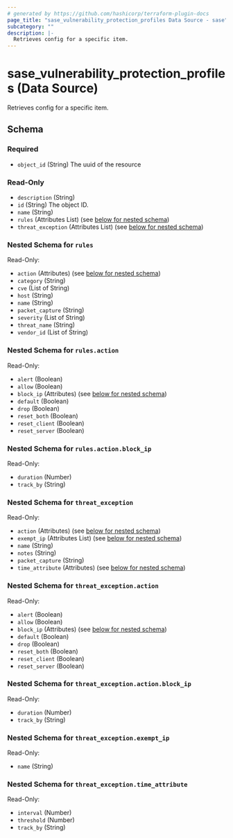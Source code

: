 ```yaml
---
# generated by https://github.com/hashicorp/terraform-plugin-docs
page_title: "sase_vulnerability_protection_profiles Data Source - sase"
subcategory: ""
description: |-
  Retrieves config for a specific item.
---
```


# sase_vulnerability_protection_profiles (Data Source)

Retrieves config for a specific item.



<!-- schema generated by tfplugindocs -->
## Schema

### Required

- `object_id` (String) The uuid of the resource

### Read-Only

- `description` (String)
- `id` (String) The object ID.
- `name` (String)
- `rules` (Attributes List) (see [below for nested schema](#nestedatt--rules))
- `threat_exception` (Attributes List) (see [below for nested schema](#nestedatt--threat_exception))

<a id="nestedatt--rules"></a>
### Nested Schema for `rules`

Read-Only:

- `action` (Attributes) (see [below for nested schema](#nestedatt--rules--action))
- `category` (String)
- `cve` (List of String)
- `host` (String)
- `name` (String)
- `packet_capture` (String)
- `severity` (List of String)
- `threat_name` (String)
- `vendor_id` (List of String)

<a id="nestedatt--rules--action"></a>
### Nested Schema for `rules.action`

Read-Only:

- `alert` (Boolean)
- `allow` (Boolean)
- `block_ip` (Attributes) (see [below for nested schema](#nestedatt--rules--action--block_ip))
- `default` (Boolean)
- `drop` (Boolean)
- `reset_both` (Boolean)
- `reset_client` (Boolean)
- `reset_server` (Boolean)

<a id="nestedatt--rules--action--block_ip"></a>
### Nested Schema for `rules.action.block_ip`

Read-Only:

- `duration` (Number)
- `track_by` (String)




<a id="nestedatt--threat_exception"></a>
### Nested Schema for `threat_exception`

Read-Only:

- `action` (Attributes) (see [below for nested schema](#nestedatt--threat_exception--action))
- `exempt_ip` (Attributes List) (see [below for nested schema](#nestedatt--threat_exception--exempt_ip))
- `name` (String)
- `notes` (String)
- `packet_capture` (String)
- `time_attribute` (Attributes) (see [below for nested schema](#nestedatt--threat_exception--time_attribute))

<a id="nestedatt--threat_exception--action"></a>
### Nested Schema for `threat_exception.action`

Read-Only:

- `alert` (Boolean)
- `allow` (Boolean)
- `block_ip` (Attributes) (see [below for nested schema](#nestedatt--threat_exception--action--block_ip))
- `default` (Boolean)
- `drop` (Boolean)
- `reset_both` (Boolean)
- `reset_client` (Boolean)
- `reset_server` (Boolean)

<a id="nestedatt--threat_exception--action--block_ip"></a>
### Nested Schema for `threat_exception.action.block_ip`

Read-Only:

- `duration` (Number)
- `track_by` (String)



<a id="nestedatt--threat_exception--exempt_ip"></a>
### Nested Schema for `threat_exception.exempt_ip`

Read-Only:

- `name` (String)


<a id="nestedatt--threat_exception--time_attribute"></a>
### Nested Schema for `threat_exception.time_attribute`

Read-Only:

- `interval` (Number)
- `threshold` (Number)
- `track_by` (String)


